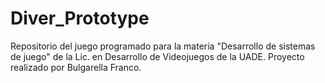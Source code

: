 # Diver_Prototype
 
Repositorio del juego programado para la materia "Desarrollo de sistemas de juego" de la Lic. en Desarrollo de Videojuegos de la UADE.
Proyecto realizado por Bulgarella Franco.

